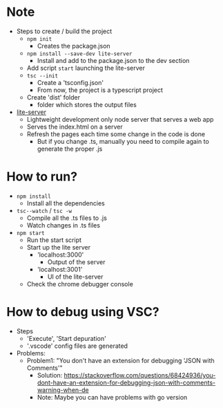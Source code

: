 # Note
* Steps to create / build the project
    * `npm init`
        * Creates the package.json
    * `npm install --save-dev lite-server`
        * Install and add to the package.json to the dev section
    * Add script `start` launching the lite-server
    * `tsc --init`
      * Create a 'tsconfig.json'
      * From now, the project is a typescript project
    * Create 'dist' folder
      * folder which stores the output files
* [lite-server](https://www.npmjs.com/package/lite-server)
    * Lightweight development only node server that serves a web app
    * Serves the index.html on a server
    * Refresh the pages each time some change in the code is done
        * But if you change .ts, manually you need to compile again to generate the proper .js

# How to run?
* `npm install`
    * Install all the dependencies
* `tsc--watch` / `tsc -w`
    * Compile all the .ts files to .js
    * Watch changes in .ts files
* `npm start`
    * Run the start script
    * Start up the lite server
        * 'localhost:3000'
            * Output of the server
        * 'localhost:3001'
            * UI of the lite-server
    * Check the chrome debugger console

# How to debug using VSC?
* Steps
  * 'Execute', 'Start depuration'
  * '.vscode' config files are generated
* Problems:
  * Problem1: "You don't have an extension for debugging 'JSON with Comments'"
    * Solution: https://stackoverflow.com/questions/68424936/you-dont-have-an-extension-for-debugging-json-with-comments-warning-when-de
    * Note: Maybe you can have problems with go version
